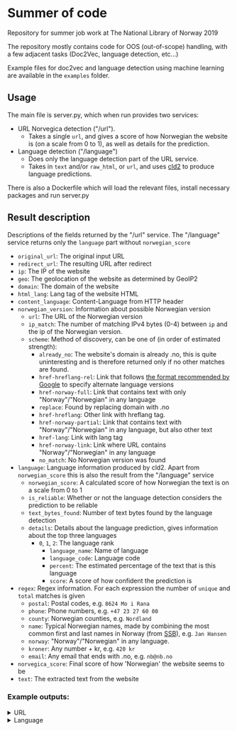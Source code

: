 # Summer of code
Repository for summer job work at The National Library of Norway 2019

The repository mostly contains code for OOS (out-of-scope) handling, with a few adjacent tasks (Doc2Vec, language detection, etc...)

Example files for doc2vec and language detection using machine learning are available in the `examples` folder.

## Usage
The main file is server.py, which when run provides two services:
- URL Norvegica detection ("/url").
    - Takes a single `url`, and gives a score of how Norwegian the website is (on a scale from 0 to 1), as well as details for the prediction.
- Language detection ("/language")
    - Does only the language detection part of the URL service.
    - Takes in `text` and/or `raw_html`, or `url`, and uses [cld2](https://github.com/CLD2Owners/cld2) to produce language predictions.

There is also a Dockerfile which will load the relevant files, install necessary packages and run server.py

## Result description
Descriptions of the fields returned by the "/url" service. The "/language" service returns only the `language` part without `norwegian_score`
- `original_url`: The original input URL
- `redirect_url`: The resulting URL after redirect
- `ip`: The IP of the website
- `geo`: The geolocation of the website as determined by GeoIP2
- `domain`: The domain of the website
- `html_lang`: Lang tag of the website HTML
- `content_language`: Content-Language from HTTP header
- `norwegian_version`: Information about possible Norwegian version
    - `url`: The URL of the Norwegian version
    - `ip_match`: The number of matching IPv4 bytes (0-4) between `ip` and the ip of the Norwegian version.
    - `scheme`: Method of discovery, can be one of (in order of estimated strength):
        - `already_no`: The website's domain is already .no, this is quite uninteresting and is therefore returned only if no other matches are found.
        - `href-hreflang-rel`: Link that follows [the format recommended by Google](https://support.google.com/webmasters/answer/189077?hl=en) to specify alternate language versions
        - `href-norway-full`: Link that contains text with only "Norway"/"Norwegian" in any language
        - `replace`: Found by replacing domain with .no
        - `href-hreflang`: Other link with hreflang tag.
        - `href-norway-partial`: Link that contains text with "Norway"/"Norwegian" in any language, but also other text
        - `href-lang`: Link with lang tag
        - `href-norway-link`: Link where URL contains "Norway"/"Norwegian" in any language
        - `no_match`: No Norwegian version was found
- `language`: Language information produced by cld2. Apart from `norwegian_score` this is also the result from the "/language" service
    - `norwegian_score`: A calculated score of how Norwegian the text is on a scale from 0 to 1
    - `is_reliable`: Whether or not the language detection considers the prediction to be reliable
    - `text_bytes_found`: Number of text bytes found by the language detection
    - `details`: Details about the language prediction, gives information about the top three languages
        - `0`, `1`, `2`: The language rank
            - `language_name`: Name of language
            - `language_code`: Language code
            - `percent`: The estimated percentage of the text that is this language
            - `score`: A score of how confident the prediction is
- `regex`: Regex information. For each expression the number of `unique` and `total` matches is given
    - `postal`: Postal codes, e.g. `8624 Mo i Rana`
    - `phone`: Phone numbers, e.g. `+47 23 27 60 00`
    - `county`: Norwegian counties, e.g. `Nordland`
    - `name`: Typical Norwegian names, made by combining the most common first and last names in Norway (from [SSB](https://www.ssb.no/)), e.g. `Jan Hansen`
    - `norway`: "Norway"/"Norwegian" in any language.
    - `kroner`: Any number + kr, e.g. `420 kr`
    - `email`: Any email that ends with .no, e.g. `nb@nb.no`
- `norvegica_score`: Final score of how 'Norwegian' the website seems to be
- `text`: The extracted text from the website

### Example outputs:
<details>
<summary>URL</summary>
<p>
Input:

```json
{"url": "https://nb.no"}
```
</p>
<p>
Output:

```json
{
    "original_url": "https://nb.no",
    "redirect_url": "https://www.nb.no/",
    "ip": "158.39.129.53",
    "geo": "NO",
    "domain": "no",
    "html_lang": "nb-NO",
    "content_language": null,
    "norwegian_version": {
        "url": "https://www.nb.no/",
        "scheme": "href-hreflang-rel",
        "ip_match": 4
    },
    "language": {
        "is_reliable": true,
        "text_bytes_found": 3206,
        "details": {
            "0": {
                "language_name": "NORWEGIAN",
                "language_code": "no",
                "percent": 97,
                "score": 792
            },
            "1": {
                "language_name": "ENGLISH",
                "language_code": "en",
                "percent": 2,
                "score": 1323
            },
            "2": {
                "language_name": "Unknown",
                "language_code": "un",
                "percent": 0,
                "score": 0
            }
        },
        "norwegian_score": 0.999999961478861
    },
    "regex": {
        "postal": {
            "unique": 0,
            "total": 0
        },
        "phone": {
            "unique": 0,
            "total": 0
        },
        "county": {
            "unique": 1,
            "total": 2
        },
        "name": {
            "unique": 0,
            "total": 0
        },
        "norway": {
            "unique": 2,
            "total": 4
        },
        "kroner": {
            "unique": 0,
            "total": 0
        },
        "email": {
            "unique": 1,
            "total": 1
        }
    },
    "norvegica_score": 0.9628372756716147,
    "text": "Gå til innhold Gå til menyen Søk i nettbiblioteket Søk i redaksjonelt innhold Hjem Om samlingen..."
}
```
</p>
</details>


<details>
<summary>Language</summary>
<p>
Input: 

```json
{"text": "Du må ikke sitte trygt i ditt hjem og si: Det er sørgelig, stakkars dem! Du må ikke tåle så inderlig vel den urett som ikke rammer dig selv! Du må ikke sitte trygt i ditt hjem og si: Det er sørgelig, stakkars dem! Du må ikke tåle så inderlig vel den urett som ikke rammer dig selv! Jeg roper med siste pust av min stemme: Du har ikke lov til å gå der og glemme!"}
```
</p>
<p>
Output:

```json
{
    "is_reliable": true,
    "text_bytes_found": 365,
    "details": {
        "0": {
            "language_name": "NORWEGIAN",
            "language_code": "no",
            "percent": 99,
            "score": 793
        },
        "1": {
            "language_name": "Unknown",
            "language_code": "un",
            "percent": 0,
            "score": 0
        },
        "2": {
            "language_name": "Unknown",
            "language_code": "un",
            "percent": 0,
            "score": 0
        }
    }
}
```
</p>
</details>
